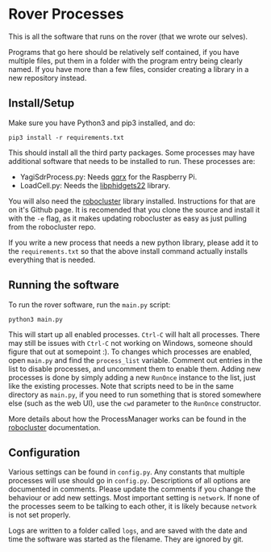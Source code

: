 # Rover Processes

This is all the software that runs on the rover (that we wrote our selves).

Programs that go here should be relatively self contained,
if you have multiple files, put them in a folder with the
program entry being clearly named. If you have more than
a few files, consider creating a library in a new
repository instead.

## Install/Setup
Make sure you have Python3 and pip3 installed, and do:
```
pip3 install -r requirements.txt
```
This should install all the third party packages. Some processes may have additional
software that needs to be installed to run. These processes are:
- YagiSdrProcess.py: Needs [gqrx](http://gqrx.dk/download/gqrx-sdr-for-the-raspberry-pi) for the Raspberry Pi.
- LoadCell.py: Needs the [libphidgets22](https://www.phidgets.com/docs/OS_-_Linux) library.

You will also need the [robocluster](https://github.com/UofSSpaceTeam/robocluster) library
installed. Instructions for that are on it's Github page. It is recomended that you clone
the source and install it with the `-e` flag, as it makes updating robocluster as easy
as just pulling from the robocluster repo.

If you write a new process that needs a new python library, please add it to the
`requirements.txt` so that the above install command actually installs everything
that is needed.


## Running the software
To run the rover software, run the `main.py` script:
```
python3 main.py
```
This will start up all enabled processes. `Ctrl-C` will halt all processes.
There may still be issues with `Ctrl-C` not working on Windows, someone should figure
that out at somepoint :).
To changes which processes are enabled, open `main.py` and find the `process_list`
variable. Comment out entries in the list to disable processes, and uncomment them
to enable them. Adding new processes is done by simply adding a new `RunOnce` instance
to the list, just like the existing processes. Note that scripts need to be in the
same directory as `main.py`, if you need to run something that is stored somewhere else
(such as the web UI), use the `cwd` parameter to the `RunOnce` constructor.

More details about how the ProcessManager works can be found in the
[robocluster](https://robocluster.readthedocs.io/en/latest/?badge=latest) documentation.

## Configuration
Various settings can be found in `config.py`.
Any constants that multiple processes will use should go in `config.py`.
Descriptions of all options are documented in comments. Please update the comments
if you change the behaviour or add new settings.
Most important setting is `network`. If none of the processes seem to be talking
to each other, it is likely because `network` is not set properly.

Logs are written to a folder called `logs`, and are saved with the date and time
the software was started as the filename. They are ignored by git.
